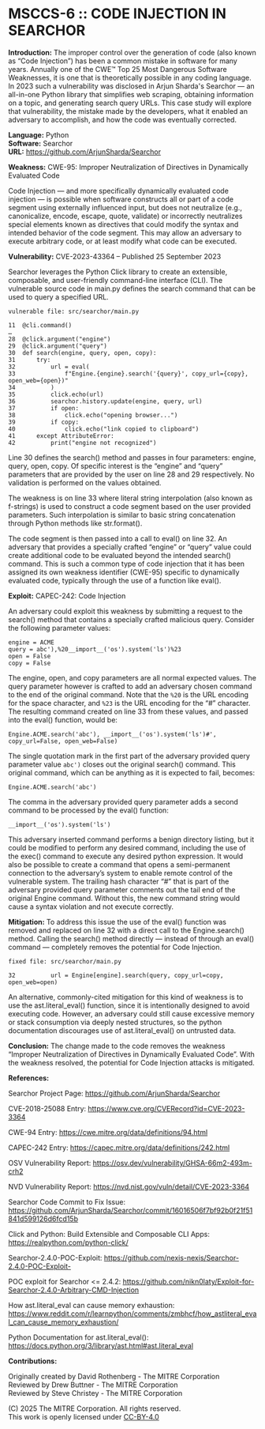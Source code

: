 # MSCCS-6 :: CODE INJECTION IN SEARCHOR

**Introduction:** The improper control over the generation of code (also known as “Code Injection”) has been a common mistake in software for many years. Annually one of the CWE™ Top 25 Most Dangerous Software Weaknesses, it is one that is theoretically possible in any coding language. In 2023 such a vulnerability was disclosed in Arjun Sharda's Searchor — an all-in-one Python library that simplifies web scraping, obtaining information on a topic, and generating search query URLs. This case study will explore that vulnerability, the mistake made by the developers, what it enabled an adversary to accomplish, and how the code was eventually corrected.

**Language:** Python  
**Software:** Searchor  
**URL:** https://github.com/ArjunSharda/Searchor

**Weakness:** CWE-95: Improper Neutralization of Directives in Dynamically Evaluated Code	

Code Injection — and more specifically dynamically evaluated code injection — is possible when software constructs all or part of a code segment using externally influenced input, but does not neutralize (e.g., canonicalize, encode, escape, quote, validate) or incorrectly neutralizes special elements known as directives that could modify the syntax and intended behavior of the code segment. This may allow an adversary to execute arbitrary code, or at least modify what code can be executed.

**Vulnerability:** CVE-2023-43364 – Published 25 September 2023

Searchor leverages the Python Click library to create an extensible, composable, and user-friendly command-line interface (CLI). The vulnerable source code in main.py defines the search command that can be used to query a specified URL.

    vulnerable file: src/searchor/main.py
    
    11	@cli.command()
    …
    28	@click.argument("engine")
    29	@click.argument("query")
    30	def search(engine, query, open, copy):
    31		try:
    32			url = eval(
    33				f"Engine.{engine}.search('{query}', copy_url={copy}, open_web={open})"
    34			)
    35			click.echo(url)
    36			searchor.history.update(engine, query, url)
    37			if open:
    38				click.echo("opening browser...")
    39			if copy:
    40				click.echo("link copied to clipboard")
    41		except AttributeError:
    42			print("engine not recognized")

Line 30 defines the search() method and passes in four parameters: engine, query, open, copy. Of specific interest is the “engine” and “query” parameters that are provided by the user on line 28 and 29 respectively. No validation is performed on the values obtained.

The weakness is on line 33 where literal string interpolation (also known as f-strings) is used to construct a code segment based on the user provided parameters. Such interpolation is similar to basic string concatenation through Python methods like str.format().

The code segment is then passed into a call to eval() on line 32. An adversary that provides a specially crafted “engine” or “query” value could create additional code to be evaluated beyond the intended search() command. This is such a common type of code injection that it has been assigned its own weakness identifier (CWE-95) specific to dynamically evaluated code, typically through the use of a function like eval().

**Exploit:** CAPEC-242: Code Injection

An adversary could exploit this weakness by submitting a request to the search() method that contains a specially crafted malicious query. Consider the following parameter values:

    engine = ACME
    query = abc'),%20__import__('os').system('ls')%23
    open = False
    copy = False

The engine, open, and copy parameters are all normal expected values. The query parameter however is crafted to add an adversary chosen command to the end of the original command. Note that the `%20` is the URL encoding for the space character, and `%23` is the URL encoding for the “#” character. The resulting command created on line 33 from these values, and passed into the eval() function, would be:

`Engine.ACME.search('abc'), __import__('os').system('ls')#', copy_url=False, open_web=False)`

The single quotation mark in the first part of the adversary provided query parameter value `abc')` closes out the original search() command. This original command, which can be anything as it is expected to fail, becomes:

`Engine.ACME.search('abc')`

The comma in the adversary provided query parameter adds a second command to be processed by the eval() function:

`__import__('os').system('ls')`

This adversary inserted command performs a benign directory listing, but it could be modified to perform any desired command, including the use of the exec() command to execute any desired python expression. It would also be possible to create a command that opens a semi-permanent connection to the adversary’s system to enable remote control of the vulnerable system.
The trailing hash character “#” that is part of the adversary provided query parameter comments out the tail end of the original Engine command. Without this, the new command string would cause a syntax violation and not execute correctly.

**Mitigation:** To address this issue the use of the eval() function was removed and replaced on line 32 with a direct call to the Engine.search() method. Calling the search() method directly — instead of through an eval() command — completely removes the potential for Code Injection.

    fixed file: src/searchor/main.py
    
    32			url = Engine[engine].search(query, copy_url=copy, open_web=open)

An alternative, commonly-cited mitigation for this kind of weakness is to use the ast.literal_eval() function, since it is intentionally designed to avoid executing code. However, an adversary could still cause excessive memory or stack consumption via deeply nested structures, so the python documentation discourages use of ast.literal_eval() on untrusted data.

**Conclusion:** The change made to the code removes the weakness “Improper Neutralization of Directives in Dynamically Evaluated Code”. With the weakness resolved, the potential for Code Injection attacks is mitigated.

**References:**

Searchor Project Page: https://github.com/ArjunSharda/Searchor

CVE-2018-25088 Entry: https://www.cve.org/CVERecord?id=CVE-2023-3364

CWE-94 Entry: https://cwe.mitre.org/data/definitions/94.html

CAPEC-242 Entry: https://capec.mitre.org/data/definitions/242.html

OSV Vulnerability Report: https://osv.dev/vulnerability/GHSA-66m2-493m-crh2

NVD Vulnerability Report: https://nvd.nist.gov/vuln/detail/CVE-2023-3364

Searchor Code Commit to Fix Issue: https://github.com/ArjunSharda/Searchor/commit/16016506f7bf92b0f21f51841d599126d6fcd15b

Click and Python: Build Extensible and Composable CLI Apps: https://realpython.com/python-click/

Searchor-2.4.0-POC-Exploit: https://github.com/nexis-nexis/Searchor-2.4.0-POC-Exploit-

POC exploit for Searchor <= 2.4.2: https://github.com/nikn0laty/Exploit-for-Searchor-2.4.0-Arbitrary-CMD-Injection

How ast.literal_eval can cause memory exhaustion: https://www.reddit.com/r/learnpython/comments/zmbhcf/how_astliteral_eval_can_cause_memory_exhaustion/

Python Documentation for ast.literal_eval(): https://docs.python.org/3/library/ast.html#ast.literal_eval

**Contributions:**

Originally created by David Rothenberg - The MITRE Corporation<br>
Reviewed by Drew Buttner - The MITRE Corporation<br>
Reviewed by Steve Christey - The MITRE Corporation

(C) 2025 The MITRE Corporation. All rights reserved.<br>
This work is openly licensed under <a href="https://creativecommons.org/licenses/by/4.0/">CC-BY-4.0</a><br>

